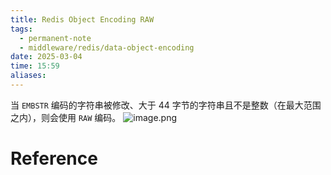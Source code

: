 ```yaml
---
title: Redis Object Encoding RAW
tags:
  - permanent-note
  - middleware/redis/data-object-encoding
date: 2025-03-04
time: 15:59
aliases:
---
```

当 `EMBSTR` 编码的字符串被修改、大于 44 字节的字符串且不是整数（在最大范围之内），则会使用 `RAW` 编码。
![image.png](https://images.hnzhrh.com/note/20241212141849.png)
# Reference
